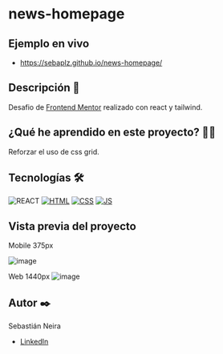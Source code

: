# news-homepage

## Ejemplo en vivo
- https://sebaplz.github.io/news-homepage/

## Descripción 📑
Desafio de [Frontend Mentor](https://www.frontendmentor.io/challenges/news-homepage-H6SWTa1MFl) realizado con react y tailwind.

## ¿Qué he aprendido en este proyecto? 🙇🏻 
Reforzar el uso de css grid.

## Tecnologías 🛠
![REACT](https://img.shields.io/badge/React-20232A?style=for-the-badge&logo=react&logoColor=61DAFB)
[![HTML](https://img.shields.io/badge/HTML5-E34F26?style=for-the-badge&logo=html5&logoColor=white)](https://es.wikipedia.org/wiki/HTML5)
[![CSS](https://img.shields.io/badge/CSS3-1572B6?style=for-the-badge&logo=css3&logoColor=white)](https://es.wikipedia.org/wiki/CSS)
[![JS](https://img.shields.io/badge/JavaScript-F7DF1E?style=for-the-badge&logo=javascript&logoColor=black)](https://es.wikipedia.org/wiki/JavaScript)

## Vista previa del proyecto
Mobile 375px

![image](https://user-images.githubusercontent.com/51845541/214382770-7118e99e-8c77-4263-a6fc-b5e12889d199.png)


Web 1440px
![image](https://user-images.githubusercontent.com/51845541/214382845-f898a245-e05c-463c-a027-54fa4686fef3.png)

## Autor ✒️
Sebastián Neira
- [LinkedIn](https://www.linkedin.com/in/sebastian-neira/)
